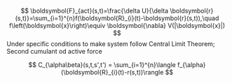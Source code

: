 $$
\boldsymbol{F}_{act}(s,t)=\frac{\delta U}{\delta \boldsymbol{r}(s,t)}=\sum_{i=1}^{n}f(\boldsymbol{R}_{i}(t)-\boldsymbol{r}(s,t)),\quad f\left(\boldsymbol{x}\right)\equiv \boldsymbol{\nabla} V(|\boldsymbol{x}|)  
$$
Under specific conditions to make system follow Central Limit Theorem; Second cumulant od active force

$$
C_{\alpha\beta}(s,t,s',t') = \sum_{i=1}^{n}\langle f_{\alpha}(\boldsymbol{R}_{i}(t)-r(s,t))\rangle
$$